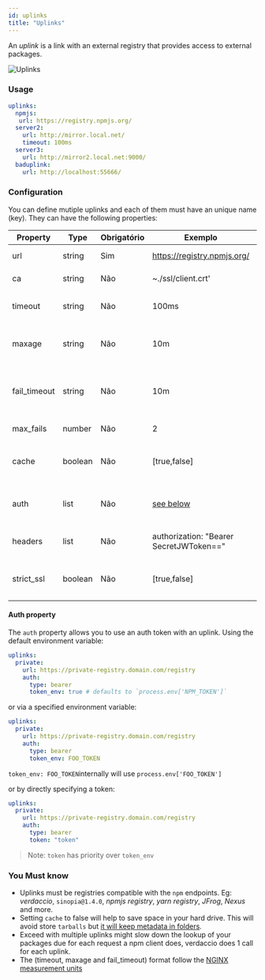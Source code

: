 ```yaml
---
id: uplinks
title: "Uplinks"
---
```


An *uplink* is a link with an external registry that provides access to external packages.

![Uplinks](https://user-images.githubusercontent.com/558752/52976233-fb0e3980-33c8-11e9-8eea-5415e6018144.png)

### Usage

```yaml
uplinks:
  npmjs:
   url: https://registry.npmjs.org/
  server2:
    url: http://mirror.local.net/
    timeout: 100ms
  server3:
    url: http://mirror2.local.net:9000/
  baduplink:
    url: http://localhost:55666/
```

### Configuration

You can define mutiple uplinks and each of them must have an unique name (key). They can have the following properties:

| Property     | Type    | Obrigatório | Exemplo                                 | Support | Descrição                                                                                                                  | Padrão     |
| ------------ | ------- | ----------- | --------------------------------------- | ------- | -------------------------------------------------------------------------------------------------------------------------- | ---------- |
| url          | string  | Sim         | https://registry.npmjs.org/             | all     | The registry url                                                                                                           | npmjs      |
| ca           | string  | Não         | ~./ssl/client.crt'                      | all     | SSL path certificate                                                                                                       | No default |
| timeout      | string  | Não         | 100ms                                   | all     | set new timeout for the request                                                                                            | 30s        |
| maxage       | string  | Não         | 10m                                     | all     | the time threshold to the cache is valid                                                                                   | 2m         |
| fail_timeout | string  | Não         | 10m                                     | all     | defines max time when a request becomes a failure                                                                          | 5m         |
| max_fails    | number  | Não         | 2                                       | all     | limit maximun failure request                                                                                              | 2          |
| cache        | boolean | Não         | [true,false]                            | >= 2.1  | cache all remote tarballs in storage                                                                                       | true       |
| auth         | list    | Não         | [see below](uplinks.md#auth-property)   | >= 2.5  | assigns the header 'Authorization' [more info](http://blog.npmjs.org/post/118393368555/deploying-with-npm-private-modules) | disabled   |
| headers      | list    | Não         | authorization: "Bearer SecretJWToken==" | all     | list of custom headers for the uplink                                                                                      | disabled   |
| strict_ssl   | boolean | Não         | [true,false]                            | >= 3.0  | If true, requires SSL certificates be valid.                                                                               | true       |

#### Auth property

The `auth` property allows you to use an auth token with an uplink. Using the default environment variable:

```yaml
uplinks:
  private:
    url: https://private-registry.domain.com/registry
    auth:
      type: bearer
      token_env: true # defaults to `process.env['NPM_TOKEN']`
```

or via a specified environment variable:

```yaml
uplinks:
  private:
    url: https://private-registry.domain.com/registry
    auth:
      type: bearer
      token_env: FOO_TOKEN
```

`token_env: FOO_TOKEN`internally will use `process.env['FOO_TOKEN']`

or by directly specifying a token:

```yaml
uplinks:
  private:
    url: https://private-registry.domain.com/registry
    auth:
      type: bearer
      token: "token"
```

> Note: `token` has priority over `token_env`

### You Must know

* Uplinks must be registries compatible with the `npm` endpoints. Eg: *verdaccio*, `sinopia@1.4.0`, *npmjs registry*, *yarn registry*, *JFrog*, *Nexus* and more.
* Setting `cache` to false will help to save space in your hard drive. This will avoid store `tarballs` but [it will keep metadata in folders](https://github.com/verdaccio/verdaccio/issues/391).
* Exceed with multiple uplinks might slow down the lookup of your packages due for each request a npm client does, verdaccio does 1 call for each uplink.
* The (timeout, maxage and fail_timeout) format follow the [NGINX measurement units](http://nginx.org/en/docs/syntax.html)
